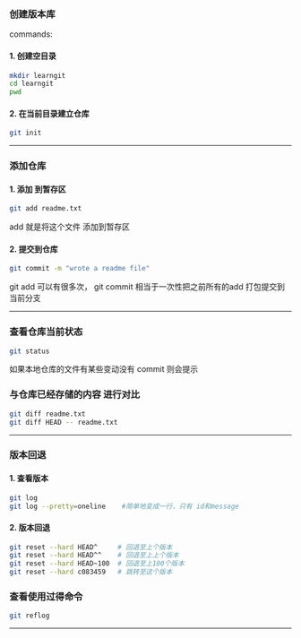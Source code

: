 ### 创建版本库
commands:
#### 1. 创建空目录
```bash
mkdir learngit
cd learngit
pwd
```

#### 2. 在当前目录建立仓库
```bash
git init
```

---
### 添加仓库
#### 1. 添加 到暂存区
```bash
git add readme.txt
```
add 就是将这个文件 添加到暂存区

#### 2. 提交到仓库

```bash
git commit -m "wrote a readme file"
```
git add 可以有很多次， git commit 相当于一次性把之前所有的add 打包提交到当前分支

---
### 查看仓库当前状态
```bash
git status
```
如果本地仓库的文件有某些变动没有 commit 则会提示

###  与仓库已经存储的内容 进行对比
```bash
git diff readme.txt
git diff HEAD -- readme.txt
```
---

### 版本回退
#### 1. 查看版本
```bash
git log
git log --pretty=oneline    #简单地变成一行，只有 id和message
```
#### 2. 版本回退
```bash
git reset --hard HEAD^     # 回退至上个版本
git reset --hard HEAD^^    # 回退至上上个版本
git reset --hard HEAD~100  # 回退至上100个版本
git reset --hard c083459   # 跳转至这个版本
```

### 查看使用过得命令
```bash
git reflog
```
---
